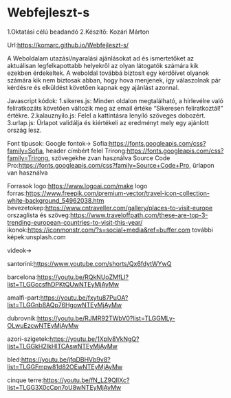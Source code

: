 # Webfejleszt-s
1.Oktatási célú beadandó
2.Készítő: Kozári Márton


Url:https://komarc.github.io/Webfejleszt-s/

A Weboldalam utazási/nyaralási ajánlásokat ad és ismertetőket az aktuálisan legfelkapottabb helyekről az olyan látogatók számára kik ezekben érdekeltek. A weboldal továbbá biztosít egy kérdőívet olyanok számára kik nem biztosak abban, hogy hova menjenek, így válaszolnak pár kérdésre és elküldést követően kapnak egy ajánlást azonnal.

Javascript kódok:
1.sikeres.js: Minden oldalon megtalálható, a hírlevélre való feliratkozáts követően változik meg az email értéke “Sikeresen feliratkoztál!” értékre.
2.kalauznyilo.js: Felel a kattintásra lenyíló szöveges dobozért.
3.urlap.js: Űrlapot validálja és kiértékeli az eredményt mely egy ajánlott ország lesz.

Font típusok:
Google fontok→
    Sofia:https://fonts.googleapis.com/css?family=Sofia, header címbért felel
    Trirong:https://fonts.googleapis.com/css?family=Trirong, szövegekhe zvan használva
    Source Code Pro:https://fonts.googleapis.com/css?family=Source+Code+Pro, űrlapon van használva

Forrasok
    logo:https://www.logoai.com/make
    logo forras:https://www.freepik.com/premium-vector/travel-icon-collection-white-background_54962038.htm
    bevezetokep:https://www.cntraveller.com/gallery/places-to-visit-europe
    orszaglista és szöveg:https://www.traveloffpath.com/these-are-top-3-trending-european-countries-to-visit-this-year/
    ikonok:https://iconmonstr.com/?s=social+media&ref=buffer.com
    további képek:unsplash.com


videok→

santorini:https://www.youtube.com/shorts/Qx6fdytWYwQ

barcelona:https://youtu.be/RQkNUoZMfLI?list=TLGGccsfhDPKtQUwNTEyMjAyMw

amalfi-part:https://youtu.be/fxytu87PuOA?list=TLGGnb8AQp76HgowNTEyMjAyMw

dubrovnik:https://youtu.be/RJMR92TWbV0?list=TLGGMLy-OLwuEzcwNTEyMjAyMw

azori-szigetek:https://youtu.be/1Xplv8VkNgQ?list=TLGGkH2IkHlTCAswNTEyMjAyMw

bled:https://youtu.be/jfqDBHVb9v8?list=TLGGFmpw81d82OEwNTEyMjAyMw

cinque terre:https://youtu.be/fN_LZ9QlIXc?list=TLGG3X0cCpn7oU8wNTEyMjAyMw

